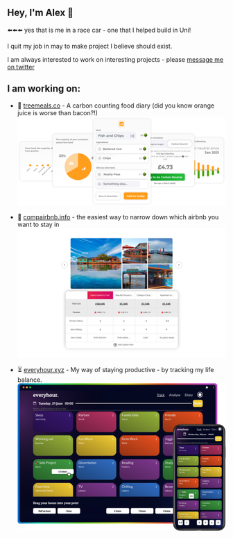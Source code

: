 ## Hey, I'm Alex 👋

⬅️⬅️⬅️ yes that is me in a race car - one that I helped build in Uni!

I quit my job in may to make project I believe should exist.

I am always interested to work on interesting projects - please [message me on twitter](www.twitter.com/AlexCharlesGoff)

## I am working on:

- 🌳 [treemeals.co](www.treemeals.co) - A carbon counting food diary (did you know orange juice is worse than bacon?!)
  ![Treemeals UI components](./images/treemealsHero.png)

- 🏡 [compairbnb.info](www.compairbnb.info/hello) - the easiest way to narrow down which airbnb you want to stay in
  ![Compairbnb UI](./images/compairbnbHero.png)

- ⏳ [everyhour.xyz](www.everyhour.xyz) - My way of staying productive - by tracking my life balance.
  ![everyhour app UI Image](./images/everyhourHero.png)
